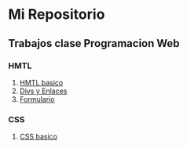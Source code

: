 # Mi Repositorio
Trabajos clase Programacion Web
---
### HMTL
1. [HMTL basico](ejercicio1/Index.html)
2. [Divs y Enlaces](ejercio2/index.html)
3. [Formulario](ejercicio3/index.html)
### CSS
1. [CSS basico](ejercicio5/index.html)
